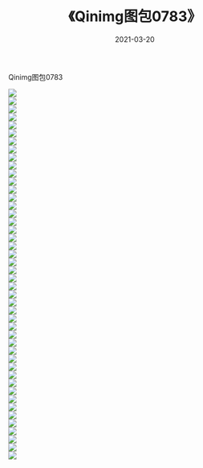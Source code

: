 ﻿---
layout: post
title:  《Qinimg图包0783》
date:   2021-03-20
img: http://imgx.orgx.ga/Qinimg图包/Qinimg图包0783/000.jpg
categories: [美女, 清纯, 唯美]
---

Qinimg图包0783

 ![](http://imgx.orgx.ga/Qinimg图包/Qinimg图包0783/001.jpg) <br>![](http://imgx.orgx.ga/Qinimg图包/Qinimg图包0783/002.jpg) <br>![](http://imgx.orgx.ga/Qinimg图包/Qinimg图包0783/003.jpg) <br>![](http://imgx.orgx.ga/Qinimg图包/Qinimg图包0783/004.jpg) <br>![](http://imgx.orgx.ga/Qinimg图包/Qinimg图包0783/005.jpg) <br>![](http://imgx.orgx.ga/Qinimg图包/Qinimg图包0783/006.jpg) <br>![](http://imgx.orgx.ga/Qinimg图包/Qinimg图包0783/007.jpg) <br>![](http://imgx.orgx.ga/Qinimg图包/Qinimg图包0783/008.jpg) <br>![](http://imgx.orgx.ga/Qinimg图包/Qinimg图包0783/009.jpg) <br>![](http://imgx.orgx.ga/Qinimg图包/Qinimg图包0783/010.jpg) <br>![](http://imgx.orgx.ga/Qinimg图包/Qinimg图包0783/011.jpg) <br>![](http://imgx.orgx.ga/Qinimg图包/Qinimg图包0783/012.jpg) <br>![](http://imgx.orgx.ga/Qinimg图包/Qinimg图包0783/013.jpg) <br>![](http://imgx.orgx.ga/Qinimg图包/Qinimg图包0783/014.jpg) <br>![](http://imgx.orgx.ga/Qinimg图包/Qinimg图包0783/015.jpg) <br>![](http://imgx.orgx.ga/Qinimg图包/Qinimg图包0783/016.jpg) <br>![](http://imgx.orgx.ga/Qinimg图包/Qinimg图包0783/017.jpg) <br>![](http://imgx.orgx.ga/Qinimg图包/Qinimg图包0783/018.jpg) <br>![](http://imgx.orgx.ga/Qinimg图包/Qinimg图包0783/019.jpg) <br>![](http://imgx.orgx.ga/Qinimg图包/Qinimg图包0783/020.jpg) <br>![](http://imgx.orgx.ga/Qinimg图包/Qinimg图包0783/021.jpg) <br>![](http://imgx.orgx.ga/Qinimg图包/Qinimg图包0783/022.jpg) <br>![](http://imgx.orgx.ga/Qinimg图包/Qinimg图包0783/023.jpg) <br>![](http://imgx.orgx.ga/Qinimg图包/Qinimg图包0783/024.jpg) <br>![](http://imgx.orgx.ga/Qinimg图包/Qinimg图包0783/025.jpg) <br>![](http://imgx.orgx.ga/Qinimg图包/Qinimg图包0783/026.jpg) <br>![](http://imgx.orgx.ga/Qinimg图包/Qinimg图包0783/027.jpg) <br>![](http://imgx.orgx.ga/Qinimg图包/Qinimg图包0783/028.jpg) <br>![](http://imgx.orgx.ga/Qinimg图包/Qinimg图包0783/029.jpg) <br>![](http://imgx.orgx.ga/Qinimg图包/Qinimg图包0783/030.jpg) <br>![](http://imgx.orgx.ga/Qinimg图包/Qinimg图包0783/031.jpg) <br>![](http://imgx.orgx.ga/Qinimg图包/Qinimg图包0783/032.jpg) <br>![](http://imgx.orgx.ga/Qinimg图包/Qinimg图包0783/033.jpg) <br>![](http://imgx.orgx.ga/Qinimg图包/Qinimg图包0783/034.jpg) <br>![](http://imgx.orgx.ga/Qinimg图包/Qinimg图包0783/035.jpg) <br>![](http://imgx.orgx.ga/Qinimg图包/Qinimg图包0783/036.jpg) <br>![](http://imgx.orgx.ga/Qinimg图包/Qinimg图包0783/037.jpg) <br>![](http://imgx.orgx.ga/Qinimg图包/Qinimg图包0783/038.jpg) <br>![](http://imgx.orgx.ga/Qinimg图包/Qinimg图包0783/039.jpg) <br>![](http://imgx.orgx.ga/Qinimg图包/Qinimg图包0783/040.jpg) <br>![](http://imgx.orgx.ga/Qinimg图包/Qinimg图包0783/041.jpg) <br>![](http://imgx.orgx.ga/Qinimg图包/Qinimg图包0783/042.jpg) <br>![](http://imgx.orgx.ga/Qinimg图包/Qinimg图包0783/043.jpg) <br>![](http://imgx.orgx.ga/Qinimg图包/Qinimg图包0783/044.jpg) <br>![](http://imgx.orgx.ga/Qinimg图包/Qinimg图包0783/045.jpg) <br>![](http://imgx.orgx.ga/Qinimg图包/Qinimg图包0783/046.jpg) <br>